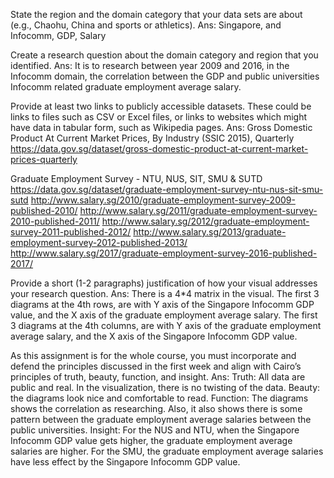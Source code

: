 
State the region and the domain category that your data sets are about (e.g., Chaohu, China and sports or athletics).
Ans:
Singapore, and Infocomm, GDP, Salary

Create a research question about the domain category and region that you identified.
Ans:
It is to research between year 2009 and 2016, in the Infocomm domain,
the correlation between the GDP and public universities Infocomm related graduate employment average salary.

Provide at least two links to publicly accessible datasets.
These could be links to files such as CSV or Excel files,
or links to websites which might have data in tabular form, such as Wikipedia pages.
Ans:
Gross Domestic Product At Current Market Prices, By Industry (SSIC 2015), Quarterly
https://data.gov.sg/dataset/gross-domestic-product-at-current-market-prices-quarterly

Graduate Employment Survey - NTU, NUS, SIT, SMU & SUTD
https://data.gov.sg/dataset/graduate-employment-survey-ntu-nus-sit-smu-sutd
http://www.salary.sg/2010/graduate-employment-survey-2009-published-2010/
http://www.salary.sg/2011/graduate-employment-survey-2010-published-2011/
http://www.salary.sg/2012/graduate-employment-survey-2011-published-2012/
http://www.salary.sg/2013/graduate-employment-survey-2012-published-2013/
http://www.salary.sg/2017/graduate-employment-survey-2016-published-2017/

Provide a short (1-2 paragraphs) justification of how your visual addresses your research question.
Ans:
There is a 4*4 matrix in the visual.
The first 3 diagrams at the 4th rows,
are with Y axis of the Singapore Infocomm GDP value, and the X axis of the graduate employment average salary.
The first 3 diagrams at the 4th columns,
are with Y axis of the graduate employment average salary, and the X axis of the Singapore Infocomm GDP value.

As this assignment is for the whole course, you must incorporate and defend the principles discussed
in the first week and align with Cairo’s principles of truth, beauty, function, and insight.
Ans:
Truth: All data are public and real. In the visualization, there is no twisting of the data.
Beauty: the diagrams look nice and comfortable to read.
Function:
The diagrams shows the correlation as researching.
Also, it also shows there is some pattern between the graduate employment average salaries
between the public universities.
Insight:
For the NUS and NTU, when the Singapore Infocomm GDP value gets higher,
the graduate employment average salaries are higher.
For the SMU, the graduate employment average salaries have less effect by the Singapore Infocomm GDP value.
